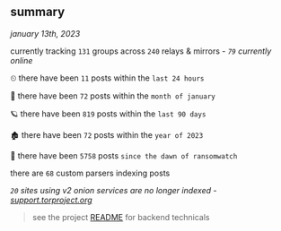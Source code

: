 
## summary
_january 13th, 2023_

currently tracking `131` groups across `240` relays & mirrors - _`79` currently online_

⏲ there have been `11` posts within the `last 24 hours`

🦈 there have been `72` posts within the `month of january`

🪐 there have been `819` posts within the `last 90 days`

🏚 there have been `72` posts within the `year of 2023`

🦕 there have been `5758` posts `since the dawn of ransomwatch`

there are `68` custom parsers indexing posts

_`20` sites using v2 onion services are no longer indexed - [support.torproject.org](https://support.torproject.org/onionservices/v2-deprecation/)_

> see the project [README](https://github.com/joshhighet/ransomwatch#ransomwatch--) for backend technicals
